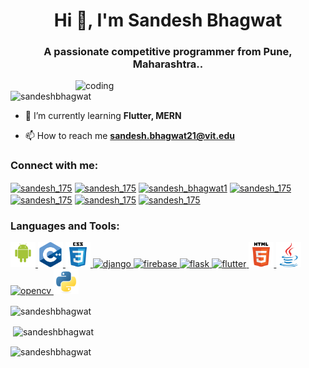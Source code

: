 <h1 align="center">Hi 👋, I'm Sandesh Bhagwat</h1>
<h3 align="center">A passionate competitive programmer from Pune, Maharashtra..</h3>
<img align="right" alt="coding" width="400" src="https://user-images.githubusercontent.com/100966608/232117989-3e99c95a-8ef7-4d14-a56f-f1443f14c1e9.gif">

<p align="left"> <img src="https://komarev.com/ghpvc/?username=sandeshbhagwat&label=Profile%20views&color=0e75b6&style=flat" alt="sandeshbhagwat" /> </p>

- 🌱 I’m currently learning **Flutter, MERN**

- 📫 How to reach me **sandesh.bhagwat21@vit.edu**

<h3 align="left">Connect with me:</h3>
<p align="left">
<a href="https://instagram.com/sandesh_175" target="blank"><img align="center" src="https://raw.githubusercontent.com/rahuldkjain/github-profile-readme-generator/master/src/images/icons/Social/instagram.svg" alt="sandesh_175" height="30" width="40" /></a>
<a href="https://www.codechef.com/users/sandesh_175" target="blank"><img align="center" src="https://cdn.jsdelivr.net/npm/simple-icons@3.1.0/icons/codechef.svg" alt="sandesh_175" height="30" width="40" /></a>
<a href="https://www.hackerrank.com/sandesh_bhagwat1" target="blank"><img align="center" src="https://raw.githubusercontent.com/rahuldkjain/github-profile-readme-generator/master/src/images/icons/Social/hackerrank.svg" alt="sandesh_bhagwat1" height="30" width="40" /></a>
<a href="https://codeforces.com/profile/sandesh_175" target="blank"><img align="center" src="https://raw.githubusercontent.com/rahuldkjain/github-profile-readme-generator/master/src/images/icons/Social/codeforces.svg" alt="sandesh_175" height="30" width="40" /></a>
<a href="https://www.leetcode.com/sandesh_175" target="blank"><img align="center" src="https://raw.githubusercontent.com/rahuldkjain/github-profile-readme-generator/master/src/images/icons/Social/leet-code.svg" alt="sandesh_175" height="30" width="40" /></a>
<a href="https://auth.geeksforgeeks.org/user/sandesh_175" target="blank"><img align="center" src="https://raw.githubusercontent.com/rahuldkjain/github-profile-readme-generator/master/src/images/icons/Social/geeks-for-geeks.svg" alt="sandesh_175" height="30" width="40" /></a>
<a href="https://www.topcoder.com/members/sandesh_175" target="blank"><img align="center" src="https://raw.githubusercontent.com/rahuldkjain/github-profile-readme-generator/master/src/images/icons/Social/topcoder.svg" alt="sandesh_175" height="30" width="40" /></a>
</p>

<h3 align="left">Languages and Tools:</h3>
<p align="left"> <a href="https://developer.android.com" target="_blank" rel="noreferrer"> <img src="https://raw.githubusercontent.com/devicons/devicon/master/icons/android/android-original-wordmark.svg" alt="android" width="40" height="40"/> </a> <a href="https://www.w3schools.com/cpp/" target="_blank" rel="noreferrer"> <img src="https://raw.githubusercontent.com/devicons/devicon/master/icons/cplusplus/cplusplus-original.svg" alt="cplusplus" width="40" height="40"/> </a> <a href="https://www.w3schools.com/css/" target="_blank" rel="noreferrer"> <img src="https://raw.githubusercontent.com/devicons/devicon/master/icons/css3/css3-original-wordmark.svg" alt="css3" width="40" height="40"/> </a>  <a href="https://www.djangoproject.com/" target="_blank" rel="noreferrer"> <img src="https://cdn.worldvectorlogo.com/logos/django.svg" alt="django" width="40" height="40"/> </a> <a href="https://firebase.google.com/" target="_blank" rel="noreferrer"> <img src="https://www.vectorlogo.zone/logos/firebase/firebase-icon.svg" alt="firebase" width="40" height="40"/> </a> <a href="https://flask.palletsprojects.com/" target="_blank" rel="noreferrer"> <img src="https://www.vectorlogo.zone/logos/pocoo_flask/pocoo_flask-icon.svg" alt="flask" width="40" height="40"/> </a> <a href="https://flutter.dev" target="_blank" rel="noreferrer"> <img src="https://www.vectorlogo.zone/logos/flutterio/flutterio-icon.svg" alt="flutter" width="40" height="40"/> </a> <a href="https://www.w3.org/html/" target="_blank" rel="noreferrer"> <img src="https://raw.githubusercontent.com/devicons/devicon/master/icons/html5/html5-original-wordmark.svg" alt="html5" width="40" height="40"/> </a> <a href="https://www.java.com" target="_blank" rel="noreferrer"> <img src="https://raw.githubusercontent.com/devicons/devicon/master/icons/java/java-original.svg" alt="java" width="40" height="40"/> </a> </a> <a href="https://opencv.org/" target="_blank" rel="noreferrer"> <img src="https://www.vectorlogo.zone/logos/opencv/opencv-icon.svg" alt="opencv" width="40" height="40"/> </a> <a href="https://www.python.org" target="_blank" rel="noreferrer"> <img src="https://raw.githubusercontent.com/devicons/devicon/master/icons/python/python-original.svg" alt="python" width="40" height="40"/> </a>

<p><img align="center" src="https://github-readme-stats.vercel.app/api/top-langs?username=sandeshbhagwat&show_icons=true&locale=en&layout=compact" alt="sandeshbhagwat" /></p>
<p></p>

<p>&nbsp;<img align="center" src="https://github-readme-stats.vercel.app/api?username=sandeshbhagwat&show_icons=true&locale=en" alt="sandeshbhagwat" /></p>
<p></p>

<p><img align="center" src="https://github-readme-streak-stats.herokuapp.com/?user=sandeshbhagwat&" alt="sandeshbhagwat" /></p>
